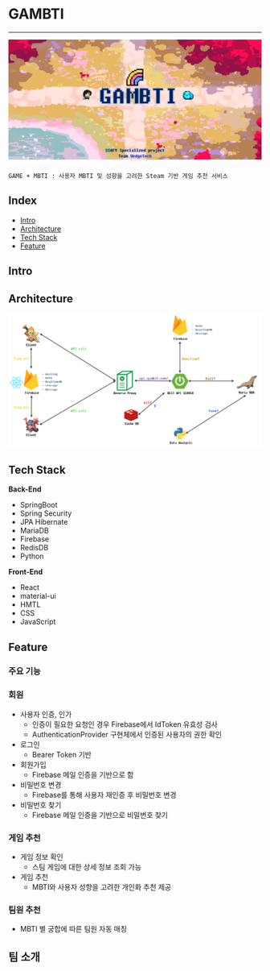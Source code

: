# GAMBTI

---

![README%20md%209c21056679184083ba48a7d13a489282/3.png](README.assets/3-1616123750721.png)

`GAME + MBTI : 사용자 MBTI 및 성향을 고려한 Steam 기반 게임 추천 서비스`

## **Index**

- [Intro](notion://www.notion.so/README-md-bd5f3dc422bc468c81fe320e49fee5f0#intro)
- [Architecture](notion://www.notion.so/README-md-bd5f3dc422bc468c81fe320e49fee5f0#architecture)
- [Tech Stack](notion://www.notion.so/README-md-bd5f3dc422bc468c81fe320e49fee5f0#tech-stack)
- [Feature](notion://www.notion.so/README-md-bd5f3dc422bc468c81fe320e49fee5f0#feature)

## **Intro**

## **Architecture**

![README%20md%209c21056679184083ba48a7d13a489282/Untitled.png](README.assets/Untitled-1616123750722.png)

## **Tech Stack**

**Back-End**

- SpringBoot
- Spring Security
- JPA Hibernate
- MariaDB
- Firebase
- RedisDB
- Python

**Front-End**

- React
- material-ui
- HMTL
- CSS
- JavaScript

## **Feature**

### **주요 기능**

### **회원**

- 사용자 인증, 인가
  - 인증이 필요한 요청인 경우 Firebase에서 IdToken 유효성 검사
  - AuthenticationProvider 구현체에서 인증된 사용자의 권한 확인
- 로그인
  - Bearer Token 기반
- 회원가입
  - Firebase 메일 인증을 기반으로 함
- 비밀번호 변경
  - Firebase를 통해 사용자 재인증 후 비밀번호 변경
- 비밀번호 찾기
  - Firebase 메일 인증을 기반으로 비밀번호 찾기

### 게임 추천

- 게임 정보 확인
  - 스팀 게임에 대한 상세 정보 조회 가능
- 게임 추천
  - MBTI와 사용자 성향을 고려한 개인화 추천 제공

### 팀원 추천

- MBTI 별 궁합에 따른 팀원 자동 매칭

## 팀 소개
